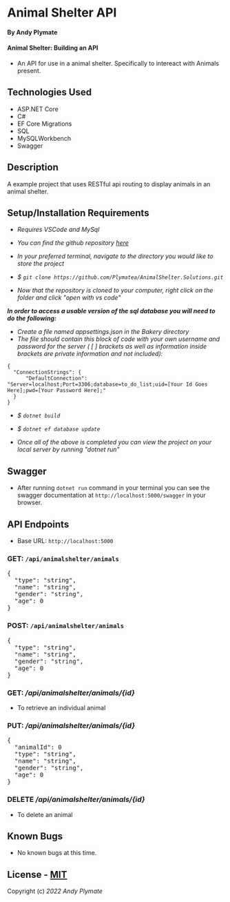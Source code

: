 # Animal Shelter API

#### By Andy Plymate

#### Animal Shelter: Building an API   
* An API for use in a animal shelter. Specifically to intereact with Animals present.

## Technologies Used
* ASP.NET Core
* C#
* EF Core Migrations
* SQL
* MySQLWorkbench
* Swagger

## Description

A example project that uses RESTful api routing to display animals in an animal shelter. 

## Setup/Installation Requirements
* _Requires VSCode and MySql_

* _You can find the github repository [here](https://github.com/Plymatea/AnimalShelter.Solutions.git)_
* _In your preferred terminal, navigate to the directory you would like to store the project_
* _$ `git clone https://github.com/Plymatea/AnimalShelter.Solutions.git`_
* _Now that the repository is cloned to your computer, right click on the folder and click "open with vs code"_

_**In order to access a usable version of the sql database you will need to do the following:**_

* _Create a file named appsettings.json in the Bakery directory_
* _The file should contain this block of code with your own username and password for the server ( [ ] brackets as well as information inside brackets are private information and not included):_
```
{
  "ConnectionStrings": {
      "DefaultConnection": "Server=localhost;Port=3306;database=to_do_list;uid=[Your Id Goes Here];pwd=[Your Password Here];"
  }
}
```
* _$ `dotnet build`_
* _$ `dotnet ef database update`_

 * _Once all of the above is completed you can view the project on your local server by running "dotnet run"_


## Swagger
* After running `dotnet run` command in your terminal you can see the swagger documentation at `http://localhost:5000/swagger` in your browser. 


## API Endpoints
* Base URL: `http://localhost:5000`

### **GET:** `/api/animalshelter/animals`
<pre>{
  "type": "string",
  "name": "string",
  "gender": "string",
  "age": 0
}</pre>
### **POST:** `/api/animalshelter/animals`

<pre>{
  "type": "string",
  "name": "string",
  "gender": "string",
  "age": 0
}</pre>

### **GET:** ***/api/animalshelter/animals/{id}***
* To retrieve an individual animal

### **PUT:** ***/api/animalshelter/animals/{id}***

<pre>{
  "animalId": 0
  "type": "string",
  "name": "string",
  "gender": "string",
  "age": 0
}</pre>

### **DELETE** ***/api/animalshelter/animals/{id}***
* To delete an animal

## Known Bugs

* No known bugs at this time.

## License - [MIT](https://opensource.org/licenses/MIT)


Copyright (c) _2022_ _Andy Plymate_